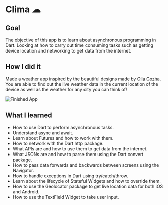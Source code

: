 
# Clima ☁

## Goal

The objective of this app is to learn about asynchronous programming in Dart. Looking at how to carry out time consuming tasks such as getting device location and networking to get data from the internet. 


## How I did it

Made a weather app inspired by the beautiful designs made by [Olia Gozha](https://dribbble.com/shots/4663154-). You are able to find out the live weather data in the current location of the device as well as the weather for any city you can think of!

![Finished App](https://github.com/londonappbrewery/Images/blob/master/clima-demo.gif)

## What I learned

- How to use Dart to perform asynchronous tasks.
- Understand async and await.
- Learn about Futures and how to work with them.
- How to network with the Dart http package.
- What APIs are and how to use them to get data from the internet.
- What JSONs are and how to parse them using the Dart convert package.
- How to pass data forwards and backwards between screens using the Navigator.
- How to handle exceptions in Dart using try/catch/throw.
- Learn about the lifecycle of Stateful Widgets and how to override them.
- How to use the Geolocator package to get live location data for both iOS and Android.
- How to use the TextField Widget to take user input.
